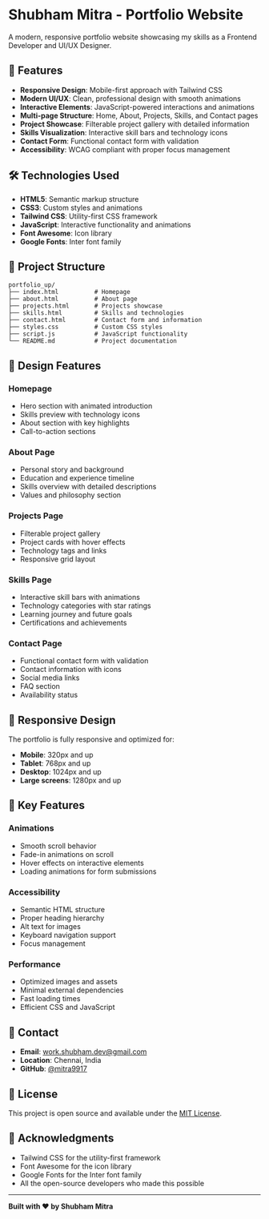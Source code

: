 # Shubham Mitra - Portfolio Website

A modern, responsive portfolio website showcasing my skills as a Frontend Developer and UI/UX Designer.

## 🚀 Features

- **Responsive Design**: Mobile-first approach with Tailwind CSS
- **Modern UI/UX**: Clean, professional design with smooth animations
- **Interactive Elements**: JavaScript-powered interactions and animations
- **Multi-page Structure**: Home, About, Projects, Skills, and Contact pages
- **Project Showcase**: Filterable project gallery with detailed information
- **Skills Visualization**: Interactive skill bars and technology icons
- **Contact Form**: Functional contact form with validation
- **Accessibility**: WCAG compliant with proper focus management

## 🛠️ Technologies Used

- **HTML5**: Semantic markup structure
- **CSS3**: Custom styles and animations
- **Tailwind CSS**: Utility-first CSS framework
- **JavaScript**: Interactive functionality and animations
- **Font Awesome**: Icon library
- **Google Fonts**: Inter font family

## 📁 Project Structure

```
portfolio_up/
├── index.html          # Homepage
├── about.html          # About page
├── projects.html       # Projects showcase
├── skills.html         # Skills and technologies
├── contact.html        # Contact form and information
├── styles.css          # Custom CSS styles
├── script.js           # JavaScript functionality
└── README.md           # Project documentation
```

## 🎨 Design Features

### Homepage
- Hero section with animated introduction
- Skills preview with technology icons
- About section with key highlights
- Call-to-action sections

### About Page
- Personal story and background
- Education and experience timeline
- Skills overview with detailed descriptions
- Values and philosophy section

### Projects Page
- Filterable project gallery
- Project cards with hover effects
- Technology tags and links
- Responsive grid layout

### Skills Page
- Interactive skill bars with animations
- Technology categories with star ratings
- Learning journey and future goals
- Certifications and achievements

### Contact Page
- Functional contact form with validation
- Contact information with icons
- Social media links
- FAQ section
- Availability status

## 📱 Responsive Design

The portfolio is fully responsive and optimized for:
- **Mobile**: 320px and up
- **Tablet**: 768px and up
- **Desktop**: 1024px and up
- **Large screens**: 1280px and up

## 🎯 Key Features

### Animations
- Smooth scroll behavior
- Fade-in animations on scroll
- Hover effects on interactive elements
- Loading animations for form submissions

### Accessibility
- Semantic HTML structure
- Proper heading hierarchy
- Alt text for images
- Keyboard navigation support
- Focus management

### Performance
- Optimized images and assets
- Minimal external dependencies
- Fast loading times
- Efficient CSS and JavaScript

## 📧 Contact

- **Email**: work.shubham.dev@gmail.com
- **Location**: Chennai, India
- **GitHub**: [@mitra9917](https://github.com/mitra9917)

## 📄 License

This project is open source and available under the [MIT License](LICENSE).

## 🙏 Acknowledgments

- Tailwind CSS for the utility-first framework
- Font Awesome for the icon library
- Google Fonts for the Inter font family
- All the open-source developers who made this possible

---

**Built with ❤️ by Shubham Mitra**
